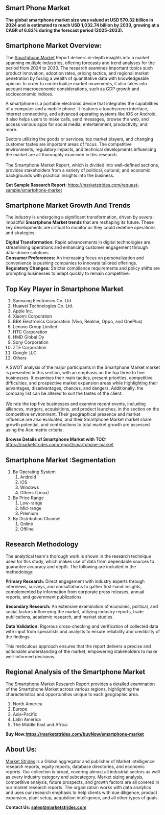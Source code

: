 <h2>Smart Phone Market</h2>
<p><strong>The global smartphone market size was valued at USD 570.32 billion in 2024 and is estimated to reach USD 1,032.74 billion by 2033, growing at a CAGR of 6.82% during the forecast period (2025&ndash;2033).</strong></p>
<h2>Smartphone Market Overview:</h2>
<p>The <a href="https://marketstrides.com/report/smartphone-market">Smartphone Market</a> Report delivers in-depth insights into a market spanning multiple industries, offering forecasts and trend analyses for the period from 2024 to 2033. The research examines important topics such product innovation, adoption rates, pricing tactics, and regional market penetration by fusing a wealth of quantitative data with knowledgeable opinion. In order to contextualize market movements, it also takes into account macroeconomic considerations, such as GDP growth and socioeconomic indices.</p>
<p>A smartphone is a portable electronic device that integrates the capabilities of a computer and a mobile phone. It features a touchscreen interface, internet connectivity, and advanced operating systems like iOS or Android. It also helps users to make calls, send messages, browse the web, and access various apps for social media, entertainment, productivity, and more.</p>
<p>Sectors utilizing the goods or services, top market players, and changing customer tastes are important areas of focus. The competitive environments, regulatory impacts, and technical developments influencing the market are all thoroughly examined in this research. <br /> <br />The Smartphone Market Report, which is divided into well-defined sections, provides stakeholders from a variety of political, cultural, and economic backgrounds with practical insights into the business.</p>
<p><strong>Get Sample Research Report:</strong> <a href="https://marketstrides.com/request-sample/smartphone-market">https://marketstrides.com/request-sample/smartphone-market</a></p>
<h2>Smartphone Market Growth And Trends</h2>
<p>The industry is undergoing a significant transformation, driven by several impactful <strong>Smartphone Market trends</strong> that are reshaping its future. These key developments are critical to monitor as they could redefine operations and strategies:</p>
<p><strong>Digital Transformation:</strong> Rapid advancements in digital technologies are streamlining operations and enhancing customer engagement through data-driven solutions.<br /><strong>Consumer Preferences:</strong> An increasing focus on personalization and convenience is pushing companies to innovate tailored offerings.<br /><strong>Regulatory Changes:</strong> Stricter compliance requirements and policy shifts are prompting businesses to adapt quickly to remain competitive.</p>
<h2>Top Key Player in Smartphone Market</h2>
<ol>
<li>Samsung Electronics Co. Ltd.</li>
<li>Huawei Technologies Co. Ltd.</li>
<li>Apple Inc.</li>
<li>Xiaomi Corporation</li>
<li>BBK Electronics Corporation (Vivo, Realme, Oppo, and OnePlus)</li>
<li>Lenovo Group Limited</li>
<li>HTC Corporation</li>
<li>HMD Global Oy</li>
<li>Sony Corporation</li>
<li>ZTE Corporation</li>
<li>Google LLC.</li>
<li>Others</li>
</ol>
<p>A SWOT analysis of the major participants in the Smartphone Market market is presented in this section, with an emphasis on the top three to five businesses. It examines their main tactics, present priorities, competitive difficulties, and prospective market expansion areas while highlighting their advantages, disadvantages, chances, and dangers. Additionally, the company list can be altered to suit the tastes of the client. <br /> <br />We rate the top five businesses and examine recent events, including alliances, mergers, acquisitions, and product launches, in the section on the competitive environment. Their geographical presence and market influence are also evaluated, and their Smartphone Market market share, growth potential, and contributions to total market growth are assessed using the Ace matrix criteria.</p>
<p><strong>Browse Details of Smartphone Market with TOC:</strong> <a href="https://marketstrides.com/report/smartphone-market">https://marketstrides.com/report/smartphone-market</a></p>
<h2>Smartphone Market :Segmentation</h2>
<ol>
<li>By Operating System
<ol>
<li>Android</li>
<li>iOS</li>
<li>Windows</li>
<li>Others (Linux)</li>
</ol>
</li>
<li>By Price Range
<ol>
<li>Low-range</li>
<li>Mid-range</li>
<li>Premium</li>
</ol>
</li>
<li>By Distribution Channel
<ol>
<li>Online</li>
<li>Offline</li>
</ol>
</li>
</ol>
<h2>Research Methodology</h2>
<p>The analytical team's thorough work is shown in the research technique used for this study, which makes use of data from dependable sources to guarantee accuracy and depth. The following are included in the methodology:</p>
<p><strong>Primary Research:</strong> Direct engagement with industry experts through interviews, surveys, and consultations to gather first-hand insights, complemented by information from corporate press releases, annual reports, and government publications.</p>
<p><strong>Secondary Research:</strong> An extensive examination of economic, political, and social factors influencing the market, utilizing industry reports, trade publications, academic research, and market studies.</p>
<p><strong>Data Validation:</strong> Rigorous cross-checking and verification of collected data with input from specialists and analysts to ensure reliability and credibility of the findings.</p>
<p>This meticulous approach ensures that the report delivers a precise and actionable understanding of the market, empowering stakeholders to make well-informed decisions.</p>
<h2>Regional Analysis of the Smartphone Market</h2>
<p>The Smartphone Market Research Report provides a detailed examination of the Smartphone Market across various regions, highlighting the characteristics and opportunities unique to each geographic area.</p>
<ol>
<li>North America</li>
<li>Europe</li>
<li>Asia-Pacific</li>
<li>Latin America</li>
<li>The Middle East and Africa</li>
</ol>
<p><strong>Buy Now:<a href="https://marketstrides.com/buyNow/smartphone-market?price=single_price">https://marketstrides.com/buyNow/smartphone-market</a></strong></p>
<h2>About Us:</h2>
<p><a href="https://marketstrides.com/">Market Strides</a> is a Global aggregator and publisher of Market intelligence research reports, equity reports, database directories, and economic reports. Our collection is broad, covering almost all industrial sectors as well as every industry category and subcategory. Market sizing analysis, competitive analysis, future prospects, and growth factors are all covered in our market research reports. The organization works with data analytics and uses our research emphasis to help clients with due diligence, product expansion, plant setup, acquisition intelligence, and all other types of goals.</p>
<p><strong>Contact Us: <a href="mailto:sales@marketstrides.com">sales@marketstrides.com</a></strong></p>
